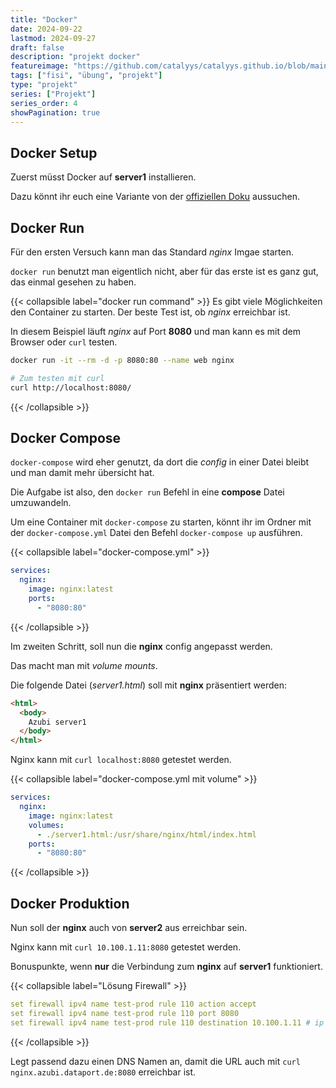 ```yaml
---
title: "Docker"
date: 2024-09-22
lastmod: 2024-09-27
draft: false
description: "projekt docker"
featureimage: "https://github.com/catalyys/catalyys.github.io/blob/main/assets/azubi_umgebung_setup.svg?raw=true"
tags: ["fisi", "übung", "projekt"]
type: "projekt"
series: ["Projekt"]
series_order: 4
showPagination: true
---
```



## Docker Setup

Zuerst müsst Docker auf **server1** installieren.

Dazu könnt ihr euch eine Variante von der [offiziellen Doku](https://docs.docker.com/engine/install/debian/) aussuchen.

## Docker Run

Für den ersten Versuch kann man das Standard *nginx* Imgae starten.

`docker run` benutzt man eigentlich nicht, aber für das erste ist es ganz gut, das einmal gesehen zu haben.

{{< collapsible label="docker run command" >}}
Es gibt viele Möglichkeiten den Container zu starten. Der beste Test ist, ob *nginx* erreichbar ist.

In diesem Beispiel läuft *nginx* auf Port **8080** und man kann es mit dem Browser oder `curl` testen.

```bash
docker run -it --rm -d -p 8080:80 --name web nginx

# Zum testen mit curl
curl http://localhost:8080/
```
{{< /collapsible >}}


## Docker Compose

`docker-compose` wird eher genutzt, da dort die *config* in einer Datei bleibt und man damit mehr übersicht hat.

Die Aufgabe ist also, den `docker run` Befehl in eine **compose** Datei umzuwandeln.

Um eine Container mit `docker-compose` zu starten, könnt ihr im Ordner mit der `docker-compose.yml` Datei den Befehl `docker-compose up` ausführen.

{{< collapsible label="docker-compose.yml" >}}
```yaml
services:
  nginx:
    image: nginx:latest
    ports:
      - "8080:80"
```
{{< /collapsible >}}

Im zweiten Schritt, soll nun die **nginx** config angepasst werden.

Das macht man mit *volume mounts*.

Die folgende Datei (*server1.html*) soll mit **nginx** präsentiert werden:

```html
<html>
  <body>
    Azubi server1
  </body>
</html>
```

Nginx kann mit `curl localhost:8080` getestet werden.

{{< collapsible label="docker-compose.yml mit volume" >}}
```yaml
services:
  nginx:
    image: nginx:latest
    volumes:
      - ./server1.html:/usr/share/nginx/html/index.html
    ports:
      - "8080:80"
```
{{< /collapsible >}}

## Docker Produktion

Nun soll der **nginx** auch von **server2** aus erreichbar sein.

Nginx kann mit `curl 10.100.1.11:8080` getestet werden.

Bonuspunkte, wenn **nur** die Verbindung zum **nginx** auf **server1** funktioniert.

{{< collapsible label="Lösung Firewall" >}}
```yaml
set firewall ipv4 name test-prod rule 110 action accept
set firewall ipv4 name test-prod rule 110 port 8080
set firewall ipv4 name test-prod rule 110 destination 10.100.1.11 # ip von server1
```
{{< /collapsible >}}

Legt passend dazu einen DNS Namen an, damit die URL auch mit `curl nginx.azubi.dataport.de:8080` erreichbar ist.


